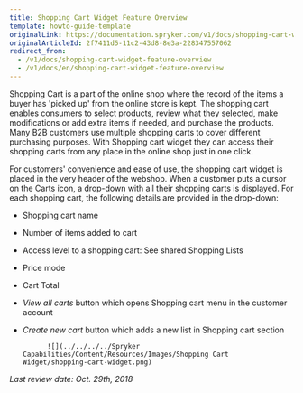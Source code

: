 ```yaml
---
title: Shopping Cart Widget Feature Overview
template: howto-guide-template
originalLink: https://documentation.spryker.com/v1/docs/shopping-cart-widget-feature-overview
originalArticleId: 2f7411d5-11c2-43d8-8e3a-228347557062
redirect_from:
  - /v1/docs/shopping-cart-widget-feature-overview
  - /v1/docs/en/shopping-cart-widget-feature-overview
---
```




Shopping Cart is a part of the online shop where the record of the items a buyer has 'picked up' from the online store is kept. The shopping cart enables consumers to select products, review what they selected, make modifications or add extra items if needed, and purchase the products. Many B2B customers use multiple shopping carts to cover different purchasing purposes. With Shopping cart widget they can access their shopping carts from any place in the online shop just in one click.

For customers' convenience and ease of use, the shopping cart widget is placed in the very header of the webshop. When a customer puts a cursor on the Carts icon, a drop-down with all their shopping carts is displayed. For each shopping cart, the following details are provided in the drop-down:

* Shopping cart name
* Number of items added to cart
* Access level to a shopping cart: See shared Shopping Lists
* Price mode
* Cart Total
* *View all carts* button which opens Shopping cart menu in the customer account
* *Create new cart* button which adds a new list in Shopping cart section

            ![](../../../../Spryker Capabilities/Content/Resources/Images/Shopping Cart Widget/shopping-cart-widget.png)

*Last review date: Oct. 29th, 2018*


